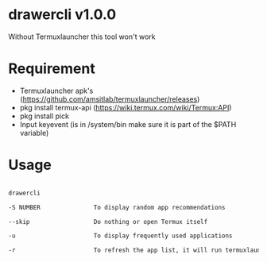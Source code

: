 # drawercli v1.0.0

Without Termuxlauncher this tool won't work

# Requirement

* Termuxlauncher apk's (https://github.com/amsitlab/termuxlauncher/releases)
* pkg install termux-api (https://wiki.termux.com/wiki/Termux:API)
* pkg install pick
* Input keyevent (is in /system/bin make sure it is part of the $PATH variable)

# Usage
```sh

drawercli 

-S NUMBER               To display random app recommendations

--skip                  Do nothing or open Termux itself

-u                      To display frequently used applications

-r                      To refresh the app list, it will run termuxlauncher itself
```
